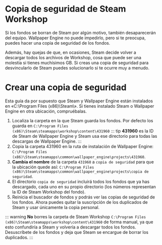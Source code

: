 # Copia de seguridad de Steam Workshop

Si los fondos se borran de Steam por algún motivo, también desaparecerán del equipo. Wallpaper Engine no puede impedirlo, pero si te preocupa, puedes hacer una copia de seguridad de los fondos.

Además, hay quejas de que, en ocasiones, Steam decide volver a descargar todos los archivos de Workshop, cosa que puede ser una molestia si tienes muchísimos GB. Si creas una copia de seguridad para desvincularlo de Steam puedes solucionarlo si te ocurre muy a menudo.

# Crear una copia de seguridad

Esta guía da por supuesto que Steam y Wallpaper Engine están instalados en «C:\Program Files (x86)\Steam\». Si tienes instalado Steam o Wallpaper Engine en otra ubicación, compruébalas.

1. Localiza la carpeta en la que Steam guarda los fondos. Por defecto los guarda en `C:\Program Files (x86)\Steam\steamapps\workshop\content\431960` ::: tip **431960** es la ID de Steam de Wallpaper Engine y Steam usa ese directorio para todas las descargas de Wallpaper Engine.
:::
2. Copia la carpeta 431960 en la ruta de instalación de Wallpaper Engine: `C:\Program Files (x86)\Steam\steamapps\common\wallpaper_engine\projects\431960`.
3. **Cambia el nombre** de la carpeta `431960` a `copia de seguridad` para que la ubicación quede así: `C:\Program Files (x86)\Steam\steamapps\common\wallpaper_engine\projects\copia de seguridad`.
4. El directorio `copia de seguridad` incluirá todos los fondos que ya has descargado, cada uno en su propio directorio (los números representan la ID de Steam Workshop del fondo).
5. Reinicia el buscador de fondos y podrás ver las copias de seguridad de los fondos. Ahora puedes quitar la suscripción de los duplicados de Steam y usar únicamente la copia personal.

::: warning
**No** borres la carpeta de Steam Workshop `C:\Program Files (x86)\Steam\steamapps\workshop\content\431960` de forma manual, ya que esto confundiría a Steam y volvería a descargar todos los fondos. Desuscríbete de los fondos y deja que Steam se encargue de borrar los duplicados.
:::